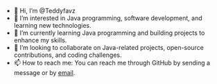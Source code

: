 - 👋 Hi, I’m @Teddyfavz
- 👀 I’m interested in Java programming, software development, and learning new technologies.
- 🌱 I’m currently learning Java programming and building projects to enhance my skills.
- 💞️ I’m looking to collaborate on Java-related projects, open-source contributions, and coding challenges.
- 📫 How to reach me: You can reach me through GitHub by sending a message or by [email](ogbonnafavz97@gmail.com).
<!---
Teddyfavz/Teddyfavz is a ✨ special ✨ repository because its `README.md` (this file) appears on your GitHub profile.
You can click the Preview link to take a look at your changes.
--->
